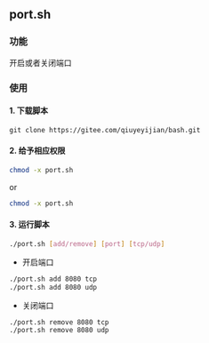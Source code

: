 ## port.sh

### 功能

开启或者关闭端口

### 使用

#### 1. 下载脚本
```
git clone https://gitee.com/qiuyeyijian/bash.git
```
#### 2. 给予相应权限

```bash
chmod -x port.sh
```
or

```bash
chmod -x port.sh
```
#### 3. 运行脚本

```bash
./port.sh [add/remove] [port] [tcp/udp]
```

* 开启端口

```bash
./port.sh add 8080 tcp
./port.sh add 8080 udp
```
* 关闭端口

```bash
./port.sh remove 8080 tcp
./port.sh remove 8080 udp
```

